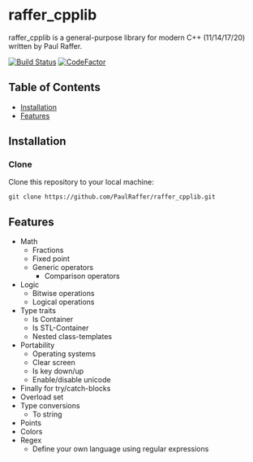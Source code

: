 # raffer_cpplib

raffer_cpplib is a general-purpose library for modern C++ (11/14/17/20) written by Paul Raffer.

[![Build Status](https://travis-ci.org/PaulRaffer/raffer_cpplib.svg?branch=master)](https://travis-ci.org/PaulRaffer/raffer_cpplib) [![CodeFactor](https://www.codefactor.io/repository/github/paulraffer/raffer_cpplib/badge)](https://www.codefactor.io/repository/github/paulraffer/raffer_cpplib)

## Table of Contents

- [Installation](#installation)
- [Features](#features)


## Installation

### Clone

Clone this repository to your local machine:
```
git clone https://github.com/PaulRaffer/raffer_cpplib.git
```


## Features

- Math
    - Fractions
    - Fixed point
    - Generic operators
        - Comparison operators
- Logic
    - Bitwise operations
    - Logical operations
- Type traits
    - Is Container
    - Is STL-Container
    - Nested class-templates
- Portability
    - Operating systems
    - Clear screen
    - Is key down/up
    - Enable/disable unicode
- Finally for try/catch-blocks
- Overload set
- Type conversions
    - To string
- Points
- Colors
- Regex
    - Define your own language using regular expressions
